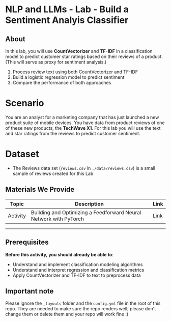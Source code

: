 <h1>
  <span class="prefix"></span>
  <span class="headline">NLP and LLMs - Lab - Build a Sentiment Analyis Classifier</span>
</h1>


## About
In this lab, you will use **CountVectorizer** and **TF-IDF** in a classification model to predict customer star ratings based on their reviews of a product. (This will serve as proxy for sentiment analysis.)
1. Process review text using both CountVectorizer and TF-IDF
2. Build a logistic regression model to predict sentiment
3. Compare the performance of both approaches 

# Scenario 
You are an analyst for a marketing company that has just launched a new product suite of mobile devices. You have data from product reviews of one of these new products, the **TechWave X1**. For this lab you will use the text and star ratings from the reviews to predict customer sentiment. 

# Dataset
- The Reviews data set (`reviews.csv` in `./data/reviews.csv`) is a small sample of reviews created for this Lab


## Materials We Provide

| Topic | Description | Link |
| --- | --- | --- |
| Activity |  Building and Optimizing a Feedforward Neural Network with PyTorch | [Link](./lab-pytorch-ffn.ipynb)|

---

## Prerequisites
**Before this activity, you should already be able to**:
- Understand and implement classification modeling algorithms
- Understand and interpret regression and classification metrics
- Apply CountVectorizer and TF-IDF to text to preprocess data


## Important note
Please ignore the `_layouts` folder and the `config.yml` file in the root of this repo.  They are needed to make sure the repo renders well; please don't change them or delete them and your repo will work fine :)
